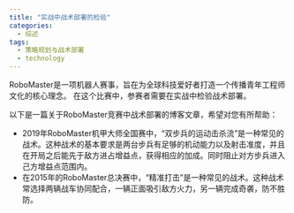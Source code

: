 ```yaml
---  
title: "实战中战术部署的检验"  
categories:  
  - 综述  
tags: 
  - 策略规划与战术部署 
  - technology  
---  
```


RoboMaster是一项机器人赛事，旨在为全球科技爱好者打造一个传播青年工程师文化的核心理念。 在这个比赛中，参赛者需要在实战中检验战术部署。

以下是一篇关于RoboMaster竞赛中战术部署的博客文章，希望对您有所帮助：
- 2019年RoboMaster机甲大师全国赛中，“双步兵的运动击杀流”是一种常见的战术。这种战术的基本要求是两台步兵有足够的机动能力以及射击准度，并且在开局之后能先于敌方进占增益点，获得相应的加成。同时阻止对方步兵进入己方增益点范围内。
- 在2015年的RoboMaster总决赛中，“精准打击”是一种常见的战术。这种战术常选择两辆战车协同配合，一辆正面吸引敌方火力，另一辆完成奇袭，防不胜防。 
